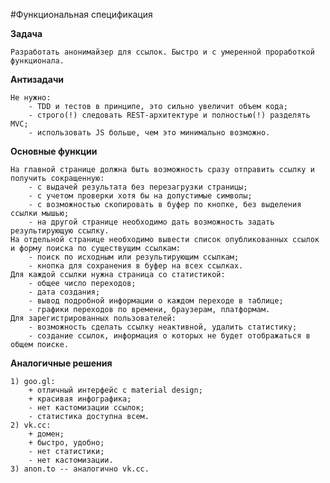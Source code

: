 #Функциональная спецификация 

**Задача**

	Разработать анонимайзер для ссылок. Быстро и с умеренной проработкой функционала. 


**Антизадачи**
  
	Не нужно:
		- TDD и тестов в принципе, это сильно увеличит объем кода;
		- строго(!) следовать REST-архитектуре и полностью(!) разделять MVC;
		- использовать JS больше, чем это минимально возможно.
    
    
**Основные функции**
  
	На главной странице должна быть возможность сразу отправить ссылку и получить сокращенную:
		- с выдачей результата без перезагрузки страницы;
		- с учетом проверки хотя бы на допустимые символы;
		- с возможностью скопировать в буфер по кнопке, без выделения ссылки мышью;
		- на другой странице необходимо дать возможность задать результирующую ссылку.
	На отдельной странице необходимо вывести список опубликованных ссылок и форму поиска по существущим ссылкам:
		- поиск по исходным или результирующим ссылкам;
		- кнопка для сохранения в буфер на всех ссылках.
	Для каждой ссылки нужна страница со статистикой:
		- общее число переходов;
		- дата создания;
		- вывод подробной информации о каждом переходе в таблице;
		- графики переходов по времени, браузерам, платформам.
	Для зарегистрированных пользователей:
		- возможность сделать ссылку неактивной, удалить статистику;
		- создание ссылок, информация о которых не будет отображаться в общем поиске.
  

**Аналогичные решения**
  
	1) goo.gl: 
		+ отличный интерфейс с material design;
		+ красивая инфографика;
		- нет кастомизации ссылок;
		- статистика доступна всем.
	2) vk.cc:
		+ домен;
		+ быстро, удобно;
		- нет статистики;
		- нет кастомизации.
	3) anon.to -- аналогично vk.cc.
  
    
    
  
  
  
